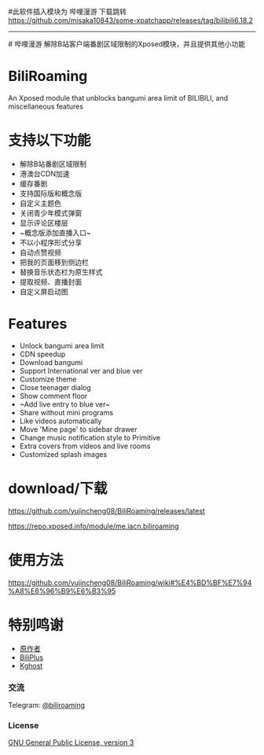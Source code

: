 #此软件插入模块为 哔哩漫游
下载跳转
https://github.com/misaka10843/some-xpatchapp/releases/tag/bilibili6.18.2
<hr>
# 哔哩漫游
解除B站客户端番剧区域限制的Xposed模块，并且提供其他小功能

# BiliRoaming
An Xposed module that unblocks bangumi area limit of BILIBILI, and miscellaneous features

# 支持以下功能

- 解除B站番剧区域限制
- 港澳台CDN加速
- 缓存番剧
- 支持国际版和概念版
- 自定义主题色
- 关闭青少年模式弹窗
- 显示评论区楼层
- ~概念版添加直播入口~
- 不以小程序形式分享
- 自动点赞视频
- 把我的页面移到侧边栏
- 替换音乐状态栏为原生样式
- 提取视频、直播封面
- 自定义屏启动图

# Features

- Unlock bangumi area limit
- CDN speedup
- Download bangumi
- Support International ver and blue ver
- Customize theme
- Close teenager dialog
- Show comment floor
- ~Add live entry to blue ver~
- Share without mini programs
- Like videos automatically
- Move 'Mine page' to sidebar drawer
- Change music notification style to Primitive
- Extra covers from videos and live rooms
- Customized splash images

# download/下载
https://github.com/yujincheng08/BiliRoaming/releases/latest

https://repo.xposed.info/module/me.iacn.biliroaming

# 使用方法
https://github.com/yujincheng08/BiliRoaming/wiki#%E4%BD%BF%E7%94%A8%E6%96%B9%E6%B3%95

# 特别鸣谢
- [原作者](https://github.com/iAcn/BiliRoaming)
- [BiliPlus](https://www.biliplus.com/)
- [Kghost](https://github.com/kghost/bilibili-area-limit)

### 交流
Telegram: [@biliroaming](https://t.me/biliroaming)
### License
[GNU General Public License, version 3](LICENSE)
